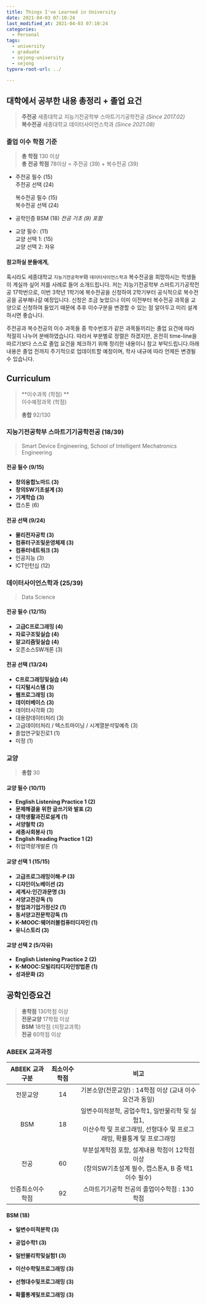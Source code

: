 ```yaml
---
title: Things I've Learned in University
date: 2021-04-03 07:10:24
last_modified_at: 2021-04-03 07:10:24
categories:
  - Personal
tags:
  - university
  - graduate
  - sejong-university
  - sejong
typora-root-url: ../

---
```




## 대학에서 공부한 내용 총정리 + 졸업 요건

> **주전공** 세종대학교 지능기전공학부 스마트기기공학전공 *(Since 2017.02)*  
> **복수전공** 세종대학교 데이터사이언스학과 *(Since 2021.08)*



### 졸업 이수 학점 기준

> **총 학점** 130 이상  
> **총 전공 학점** 78이상  = 주전공 (39) + 복수전공 (39)



- 주전공 필수 (15)  
  주전공 선택 (24)

  복수전공 필수 (15)  
  복수전공 선택 (24)

- 공학인증 BSM (18)  *전공 기초 (9) 포함*

- 교양 필수: (11)  
  교양 선택 1: (15)  
  교양 선택 2: 자유





#### 참고하실 분들에게,

 혹시라도 세종대학교 `지능기전공학부`와 `데이터사이언스학과` 복수전공을 희망하시는 학생들이 계실까 싶어 저를 사례로 들어 소개드립니다. 저는 지능기전공학부 스마트기기공학전공 17학번으로, 이번 3학년 1학기에 복수전공을 신청하여 2학기부터 공식적으로 복수전공을 공부해나갈 예정입니다. 신청은 조금 늦었으나 이미 이전부터 복수전공 과목을 교양으로 신청하여 들었기 때문에 추후 이수구분을 변경할 수 있는 점 알아두고 미리 설계하시면 좋습니다.

 주전공과 복수전공의 이수 과목들 중 학수번호가 같은 과목들끼리는 졸업 요건에 따라 적절히 나누어 분배하였습니다. 따라서 부분별로 정렬은 하겠지만, 온전히 time-line을 따르기보다 스스로 졸업 요건을 체크하기 위해 정리한 내용이니 참고 부탁드립니다.아래 내용은 졸업 전까지 주기적으로 업데이트할 예정이며, 학사 내규에 따라 언제든 변경될 수 있습니다.  





## **Curriculum**

> **이수과목 (학점) **  
> 이수예정과목 (학점)
>
> **총합** 92/130



### 지능기전공학부 스마트기기공학전공 (18/39)

> Smart Device Engineering, School of Intelligent Mechatronics Engineering

#### 전공 필수 (9/15)

- **창의융합노마드 (3)**
- **창의SW기초설계 (3)**
- **기계학습 (3)**
- 캡스톤 (6)

#### 전공 선택 (9/24)

- **물리전자공학 (3)**
- **컴퓨터구조및운영체제 (3)**
- **컴퓨터네트워크 (3)**
- 인공지능 (3)
- ICT인턴십 (12)



### 데이터사이언스학과 (25/39)

> Data Science

#### 전공 필수 (12/15)

- **고급C프로그래밍 (4)**
- **자료구조및실습 (4)**
- **알고리즘및실습 (4)**
- 오픈소스SW개론 (3)

#### 전공 선택 (13/24)

- **C프로그래밍및실습 (4)**
- **디지털시스템 (3)**
- **웹프로그래밍 (3)**
- **데이터베이스 (3)**
- 데이터시각화 (3)
- 대용량데이터처리 (3)
- 고급데이터처리 / 텍스트마이닝 / 시계열분석및예측 (3)
- 졸업연구및진로1 (1)
- 미정 (1)





### 교양

> **총합** 30

#### 교양 필수 (10/11)

- **English Listening Practice 1 (2)**
- **문제해결을 위한 글쓰기와 발표 (2)**
- **대학생활과진로설계 (1)**
- **서양철학 (2)**
- **세종사회봉사 (1)**
- **English Reading Practice 1 (2)**
- 취업역량개발론 (1)

#### 교양 선택 1 (15/15)

- **고급프로그래밍이해-P (3)**
- **디자인이노베이션 (2)**
- **세계사:인간과문명 (3)**
- **서양고전강독 (1)**
- **창업과기업가정신2 (1)**
- **동서양고전문학강독 (1)**
- **K-MOOC:웨어러블컴퓨터디자인 (1)**
- **유니스토리 (3)**

#### 교양 선택 2 (5/자유)

- **English Listening Practice 2 (2)**
- **K-MOOC:모빌리티디자인방법론 (1)**
- **성과문화 (2)**





## 공학인증요건

> **총학점** 130학점 이상  
> **전문교양** 17학점 이상  
> **BSM** 18학점 (지정교과목)  
> **전공** 60학점 이상



### ABEEK 교과과정

|  ABEEK 교과구분  | 최소이수학점 |                             비고                             |
| :--------------: | :----------: | :----------------------------------------------------------: |
|     전문교양     |      14      |   기본소양(전문교양) : 14학점 이상 (교내 이수요건과 동일)    |
|       BSM        |      18      | 일변수미적분학, 공업수학1, 일반물리학 및 실험1,  <br />이산수학 및 프로그래밍, 선형대수 및 프로그래밍, 확률통계 및 프로그래밍 |
|       전공       |      60      | 부분설계학점 포함, 설계내용 학점이 12학점 이상 <br />(창의SW기초설계 필수, 캡스톤A, B 중 택1 이수 필수) |
| 인증최소이수학점 |      92      |         스마트기기공학 전공의 졸업이수학점 : 130학점         |



#### BSM (18)

- **일변수미적분학 (3)**

- **공업수학1 (3)**

- **일반물리학및실험1 (3)**

- **이산수학및프로그래밍 (3)**

- **선형대수및프로그래밍 (3)**

- **확률통계및프로그래밍 (3)**